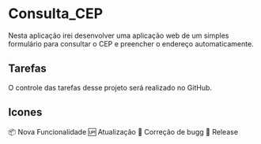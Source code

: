 # Consulta_CEP

Nesta aplicação irei desenvolver uma aplicação web de um simples formulário para consultar o CEP e preencher o endereço automaticamente.

## Tarefas

O controle das tarefas desse projeto será realizado no GitHub.

## Icones

:package: Nova Funcionalidade
:up: Atualização
:bug: Correção de bugg
:checkered_flag: Release